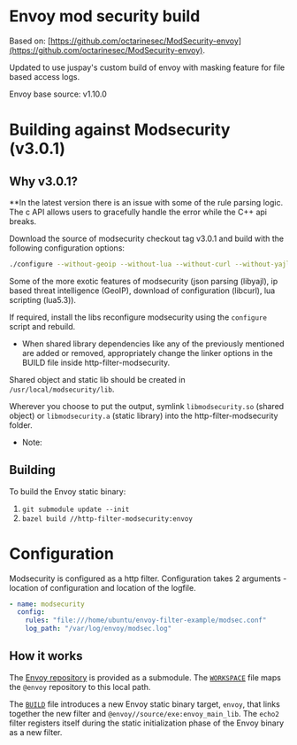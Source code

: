 # Envoy mod security build

Based on: [https://github.com/octarinesec/ModSecurity-envoy](https://github.com/octarinesec/ModSecurity-envoy).

Updated to use juspay's custom build of envoy with masking feature for file based access logs.

Envoy base source: v1.10.0 

# Building against Modsecurity (v3.0.1)

## Why v3.0.1?

**In the latest version there is an issue with some of the rule parsing logic. The c API allows users
to gracefully handle the error while the C++ api breaks.

Download the source of modsecurity checkout tag v3.0.1 and build with the following configuration options:

```sh
./configure --without-geoip --without-lua --without-curl --without-yajl
```

Some of the more exotic features of modsecurity (json parsing (libyajl), ip based threat intelligence (GeoIP), download of configuration (libcurl), lua scripting (lua5.3)).

If required, install the libs reconfigure modsecurity using the `configure` script and rebuild.

* When shared library dependencies like any of the previously mentioned are added or removed, appropriately change the linker options in the BUILD file inside http-filter-modsecurity.

Shared object and static lib should be created in `/usr/local/modsecurity/lib`.

Wherever you choose to put the output, symlink `libmodsecurity.so` (shared object) or
`libmodsecurity.a` (static library) into the http-filter-modsecurity folder.

* Note:


## Building

To build the Envoy static binary:

1. `git submodule update --init`
2. `bazel build //http-filter-modsecurity:envoy`

# Configuration

Modsecurity  is configured as a http filter. Configuration takes 2 arguments - location of configuration and location of the logfile.

```yaml
- name: modsecurity
  config:
    rules: "file:///home/ubuntu/envoy-filter-example/modsec.conf"
    log_path: "/var/log/envoy/modsec.log"
```

## How it works

The [Envoy repository](https://github.com/envoyproxy/envoy/) is provided as a submodule.
The [`WORKSPACE`](WORKSPACE) file maps the `@envoy` repository to this local path.

The [`BUILD`](BUILD) file introduces a new Envoy static binary target, `envoy`,
that links together the new filter and `@envoy//source/exe:envoy_main_lib`. The
`echo2` filter registers itself during the static initialization phase of the
Envoy binary as a new filter.
